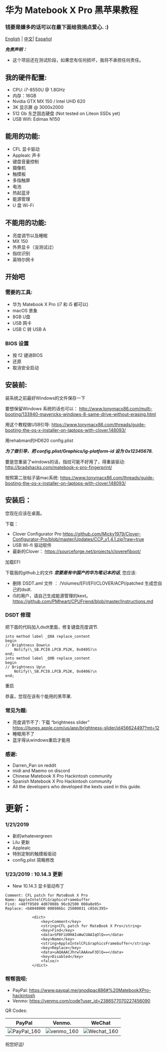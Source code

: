 # 华为 Matebook X Pro 黑苹果教程

### 钱要是嫌多的话可以在最下面给我捐点爱心. :)

[English](README.md) | [中文](README-CN.md)| [Español](README-ESP.md)

***免责声明：***
- 这个项目还在测试阶段，如果您有任何损坏，我将不承担任何责任。

## 我的硬件配置:
- CPU: i7-8550U @ 1.8GHz
- 内存：16GB
- Nvidia GTX MX 150 / Intel UHD 620
- 3K 显示屏 @ 3000x2000
- 512 Gb 东芝固态硬盘 (Not tested on Liteon SSDs yet)
- USB Wifi: Edimax N150

## 能用的功能:
- CFL 显卡驱动
- Applealc 声卡
- 键盘音量控制
- 摄像机
- 触摸板
- 多指触屏
- 电池
- 热起蓝牙
- 能源管理
- U 盘 Wi-Fi

## 不能用的功能:
- 亮度调节以及睡眠
- MX 150
- 外界显卡（没测试过）
- 指纹识别
- 英特尔网卡

## 开始吧

### 需要的工具:
- 华为 Matebook X Pro (i7 和 i5 都可以)
- macOS 景象
- 8GB U盘
- USB 网卡
- USB C 转 USB A 

### BIOS 设置
- 按 f2 键进BIOS
- 还原
- 取消安全启动

## 安装前:
装系统之前最好Windows的文件保存一下

要想保留Windows 系统的话也可以：
http://www.tonymacx86.com/multi-booting/133940-mavericks-windows-8-same-drive-without-erasing.html

用这个教程做USB引导: 
https://www.tonymacx86.com/threads/guide-booting-the-os-x-installer-on-laptops-with-clover.148093/

用rehabman的HD620 config.plist

***为了做引导，把 config.plist/Graphics/ig-platform-id 设为 0x12345678.***

要是您重装了windows的话，指纹可能不好用了，得重装驱动:
http://bradshacks.com/matebook-x-pro-fingerprint/

按照第二张帖子装mac系统:
https://www.tonymacx86.com/threads/guide-booting-the-os-x-installer-on-laptops-with-clover.148093/

## 安装后：

您现在应该在桌面。

下载：
- Clover Configurator Pro
	https://github.com/Micky1979/Clover-Configurator-Pro/blob/master/Updates/CCP_v1.4.1.zip?raw=true
- USB Wi-fi 驱动软件
- 最新的Clover：
	https://sourceforge.net/projects/cloverefiboot/

加载EFI

下载我的github上的文件
***您要是有中国产的华为笔记本的话***, 您应该:
- 删除 DSDT.aml 文件 ： /Volumes/EFI/EFI/CLOVER/ACPI/patched 生成您自己的dsdt.
- i5的用户，请自己生成能源管理的kext。
	https://github.com/PMheart/CPUFriend/blob/master/Instructions.md
	
### DSDT 修理
把下面的代码加入dsdt里面，修复键盘亮度调节.
```	
into method label _Q0A replace_content
begin
// Brightness Down\n
    Notify(\_SB.PCI0.LPCB.PS2K, 0x0405)\n
end;
into method label _Q0B replace_content
begin
// Brightness Up\n
    Notify(\_SB.PCI0.LPCB.PS2K, 0x0406)\n
end;
```
重启

恭喜，您现在该有个能用的黑苹果. 


### 常见为题:
- 亮度调节不了: 下载 “brightness slider”
	https://itunes.apple.com/us/app/brightness-slider/id456624497?mt=12
- 睡眠用不了
- 蓝牙得从windows重启才能用

### 感谢:
- Darren_Pan on reddit
- midi and Maemo on discord
- Chinese Matebook X Pro Hackintosh community
- Spanish Matebook X Pro Hackintosh community
- All the developers who developed the kexts used in this guide.

# 更新：

### 1/21/2019
- 新的whatevergreen
- Lilu 更新
- Applealc
- 特别定制的触摸板驱动
- config.plist 简略修改

### 1/23/2019 : 10.14.3 更新
- New 10.14.3 显卡驱动布丁
```
Comment: CFL patch for MateBook X Pro
Name: AppleIntelCFLGraphicsFramebuffer
Find: <48ff0589 4d07008b 96c02500 008a8e95>
Replace: <b8040000 008986bc 25000031 c05dc395>
```
```
			<dict>
				<key>Comment</key>
				<string>CFL patch for MateBook X Pro</string>
				<key>Find</key>
				<data>SP8FiU0HAIuWwCUAAIqOlQ==</data>
				<key>Name</key>
				<string>AppleIntelCFLGraphicsFramebuffer</string>
				<key>Replace</key>
				<data>uAQAAACJhrwlAAAxwF3DlQ==</data>
				<key>Disabled</key>
				<false/>
			</dict>
```

### 帮帮我呗:
- PayPal:
	https://www.paypal.me/gnodipac886#%20MatebookXPro-hackintosh
- Venmo:
	https://venmo.com/code?user_id=2386577070227456090
	
QR Codes:

| PayPal                                                     | Venmo.                                                     | WeChat                                               |
| ---------------------------------------------------------- | ---------------------------------------------------------- | ---------------------------------------------------- |
| ![PayPal_160]( https://github.com/gnodipac886/MatebookXPro-hackintosh/blob/master/Help%20a%20Broke%20Student%20out/paypal.png?raw=true) | ![venmo_160](https://github.com/gnodipac886/MatebookXPro-hackintosh/blob/master/Help%20a%20Broke%20Student%20out/venmo.jpg?raw=true) | ![Wechat_160](https://github.com/gnodipac886/MatebookXPro-hackintosh/blob/master/Help%20a%20Broke%20Student%20out/WeChat.jpg) |

祝您好运!
